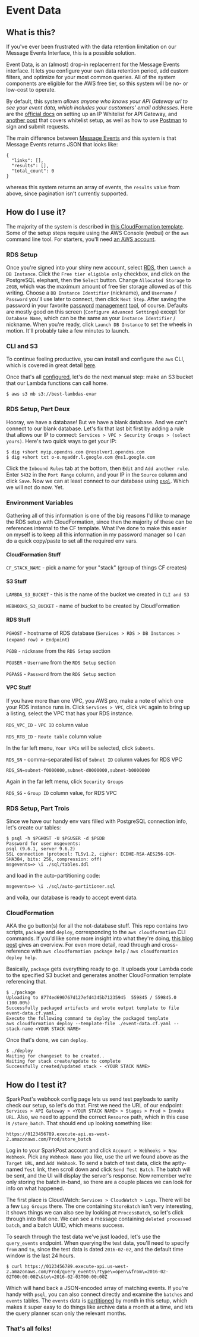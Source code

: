 # Event Data

## What is this?

If you've ever been frustrated with the data retention limitation on our Message Events Interface, this is a possible solution.

Event Data, is an (almost) drop-in replacement for the Message Events interface.
It lets you configure your own data retention period, add custom filters, and optimize for your most common queries.
All of the system components are eligible for the AWS free tier, so this system will be no- or low-cost to operate.

By default, this system *allows anyone who knows your API Gateway url to see your event data, which includes your customers' email addresses*.
Here are the [official docs](https://docs.aws.amazon.com/apigateway/latest/developerguide/api-gateway-control-access-using-iam-policies-to-invoke-api.html) on setting up an IP Whitelist for API Gateway, and [another post](http://benfoster.io/blog/aws-api-gateway-ip-restrictions) that covers whitelist setup, as well as how to use [Postman](https://getpostman.com) to sign and submit requests.

The main difference between [Message Events](https://developers.sparkpost.com/api/message-events.html) and this system is that Message Events returns JSON that looks like:

    {
      "links": [],
      "results": [],
      "total_count": 0
    }

whereas this system returns an array of events, the `results` value from above, since pagination isn't currently supported.

## How do I use it?

The majority of the system is described in [this CloudFormation template](./event-data.yaml).
Some of the setup steps require using the AWS Console (webui) or the `aws` command line tool.
For starters, you'll need [an AWS account](https://aws.amazon.com/).

### RDS Setup

Once you're signed into your shiny new account, select [RDS](https://us-west-2.console.aws.amazon.com/rds/), then `Launch a DB Instance`.
Click the `Free tier eligible only` checkbox, and click on the PostgreSQL elephant, then the `Select` button.
Change `Allocated Storage` to `20GB`, which was the maximum amount of free tier storage allowed as of this writing.
Choose a `DB Instance Identifier` (nickname), and `Username` / `Password` you'll use later to connect, then click `Next Step`.
After saving the password in your favorite [password](https://1password.com/) [management](https://www.lastpass.com/) [tool](http://keepass.info/), of course.
Defaults are mostly good on this screen (`Configure Advanced Settings`) except for `Database Name`, which can be the same as your `Instance Identifier` / nickname.
When you're ready, click `Launch DB Instance` to set the wheels in motion. It'll probably take a few minutes to launch.

### CLI and S3

To continue feeling productive, you can install and configure the `aws` CLI, which is covered in great detail [here](https://github.com/aws/aws-cli#readme).

Once that's all [configured](https://github.com/aws/aws-cli#user-content-getting-started), let's do the next manual step:
make an S3 bucket that our Lambda functions can call home.

    $ aws s3 mb s3://best-lambdas-evar

### RDS Setup, Part Deux

Hooray, we have a database!
But we have a blank database.
And we can't connect to our blank database.
Let's fix that last bit first by adding a rule that allows our IP to connect: `Services > VPC > Security Groups > (select yours)`.
Here's two quick ways to get your IP:

    $ dig +short myip.opendns.com @resolver1.opendns.com
    $ dig +short txt o-o.myaddr.l.google.com @ns1.google.com

Click the `Inbound Rules` tab at the bottom, then `Edit` and `Add another rule`.
Enter `5432` in the `Port Range` column, and your IP in the `Source` column and click `Save`.
Now we can at least connect to our database using [`psql`](https://www.postgresql.org/docs/current/static/app-psql.html).
Which we will not do now. Yet.

### Environment Variables

Gathering all of this information is one of the big reasons I'd like to manage the RDS setup with CloudFormation, since then the majority of these can be references internal to the CF template. What I've done to make this easier on myself is to keep all this information in my password manager so I can do a quick copy/paste to set all the required env vars.

#### CloudFormation Stuff

`CF_STACK_NAME` - pick a name for your "stack" (group of things CF creates)

#### S3 Stuff

`LAMBDA_S3_BUCKET` - this is the name of the bucket we created in `CLI and S3`

`WEBHOOKS_S3_BUCKET` - name of bucket to be created by CloudFormation

#### RDS Stuff

`PGHOST` - hostname of RDS database (`Services > RDS > DB Instances > (expand row) > Endpoint`)

`PGDB` - `nickname` from the `RDS Setup` section

`PGUSER` - `Username` from the `RDS Setup` section

`PGPASS` - `Password` from the `RDS Setup` section

#### VPC Stuff

If you have more than one VPC, you AWS pro, make a note of which one your RDS instance runs in.
Click `Services > VPC`, click `VPC` again to bring up a listing, select the VPC that has your RDS instance.

`RDS_VPC_ID` - `VPC ID` column value

`RDS_RTB_ID` - `Route table` column value

In the far left menu, `Your VPCs` will be selected, click `Subnets`.

`RDS_SN` - comma-separated list of `Subnet ID` column values for RDS VPC

    RDS_SN=subnet-f0000000,subnet-d0000000,subnet-b0000000

Again in the far left menu, click `Security Groups`

`RDS_SG` - `Group ID` column value, for RDS VPC

### RDS Setup, Part Trois

Since we have our handy env vars filled with PostgreSQL connection info, let's create our tables:

    $ psql -h $PGHOST -U $PGUSER -d $PGDB
    Password for user msgevents:
    psql (9.6.1, server 9.6.2)
    SSL connection (protocol: TLSv1.2, cipher: ECDHE-RSA-AES256-GCM-SHA384, bits: 256, compression: off)
    msgevents=> \i ./sql/tables.ddl

and load in the auto-partitioning code:

    msgevents=> \i ./sql/auto-partitioner.sql

and voila, our database is ready to accept event data.

### CloudFormation

AKA the go button(s) for all the not-database stuff.
This repo contains two scripts, `package` and `deploy`, corresponding to the `aws cloudformation` CLI commands.
If you'd like some more insight into what they're doing, [this blog post](https://aws.amazon.com/blogs/compute/introducing-simplified-serverless-application-deplyoment-and-management/) gives an overview.
For even more detail, read through and cross-reference with `aws cloudformation package help` / `aws cloudformation deploy help`.

Basically, `package` gets everything ready to go.
It uploads your Lambda code to the specified S3 bucket and generates another CloudFormation template referencing that.

    $ ./package
    Uploading to 8774ed690767d127efd4345b71235945  559845 / 559845.0  (100.00%)
    Successfully packaged artifacts and wrote output template to file event-data.cf.yaml.
    Execute the following command to deploy the packaged template
    aws cloudformation deploy --template-file ./event-data.cf.yaml --stack-name <YOUR STACK NAME>

Once that's done, we can `deploy`.

    $ ./deploy
    Waiting for changeset to be created..
    Waiting for stack create/update to complete
    Successfully created/updated stack - <YOUR STACK NAME>


## How do I test it?

SparkPost's webhook config page lets us send test payloads to sanity check our setup, so let's do that.
First we need the URL of our endpoint: `Services > API Gateway > <YOUR STACK NAME> > Stages > Prod > Invoke URL`.
Also, we need to append the correct `Resource` path, which in this case is `/store_batch`.
That should end up looking something like:

    https://0123456789.execute-api.us-west-2.amazonaws.com/Prod/store_batch

Log in to your SparkPost account and click `Account > Webhooks > New Webhook`.
Pick any `Webhook Name` you like, use the url we found above as the `Target URL`, and `Add Webhook`.
To send a batch of test data, click the aptly-named `Test` link, then scroll down and click `Send Test Batch`.
The batch will be sent, and the UI will display the server's response.
Now remember we're only storing the batch in-band, so there are a couple places we can look for info on what happened.

The first place is CloudWatch: `Services > CloudWatch > Logs`.
There will be a few `Log Groups` there.
The one containing `StoreBatch` isn't very interesting, it shows things we can also see by looking at `ProcessBatch`, so let's click through into that one.
We can see a message containing `deleted processed batch`, and a batch UUID, which means success.

To search through the test data we've just loaded, let's use the `query_events` endpoint. When querying the test data, you'll need to specify `from` and `to`, since the test data is dated `2016-02-02`, and the default time window is the last 24 hours.

    $ curl https://0123456789.execute-api.us-west-2.amazonaws.com/Prod/query_events\?type\=open\&from\=2016-02-02T00:00:00Z\&to\=2016-02-03T00:00:00Z

Which will hand back a JSON-encoded array of matching events.
If you're handy with `psql`, you can also connect directly and examine the `batches` and `events` tables.
The `events` data is [partitioned](https://www.postgresql.org/docs/current/static/ddl-partitioning.html) by month in this setup, which makes it super easy to do things like archive data a month at a time, and lets the query planner scan only the relevant months.

### That's all folks!
